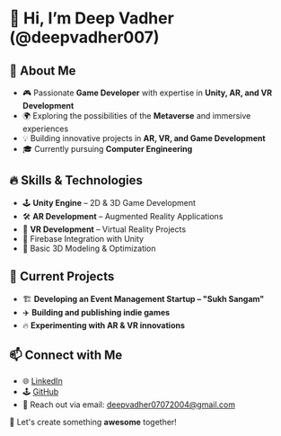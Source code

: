 # 👋 Hi, I’m Deep Vadher (@deepvadher007)  

## 🚀 About Me  
- 🎮 Passionate **Game Developer** with expertise in **Unity, AR, and VR Development**  
- 🌍 Exploring the possibilities of the **Metaverse** and immersive experiences  
- 💡 Building innovative projects in **AR, VR, and Game Development**  
- 🎓 Currently pursuing **Computer Engineering**  

## 🔥 Skills & Technologies  
- 🕹️ **Unity Engine** – 2D & 3D Game Development  
- 🛠️ **AR Development** – Augmented Reality Applications  
- 🥽 **VR Development** – Virtual Reality Projects  
- 🔗 Firebase Integration with Unity  
- 🎨 Basic 3D Modeling & Optimization  

## 📌 Current Projects  
- 🏗️ **Developing an Event Management Startup – "Sukh Sangam"**  
- ✈️ **Building and publishing indie games**  
- 🔥 **Experimenting with AR & VR innovations**  

## 📫 Connect with Me  
- 🌐 [LinkedIn](https://www.linkedin.com/in/deep-vadher-51332b257)  
- 🕹️ [GitHub](https://github.com/deepvadher007)  
- 📩 Reach out via email: deepvadher07072004@gmail.com 

🚀 Let's create something **awesome** together!
